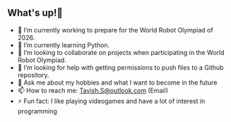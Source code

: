 ## What's up!👋
- 🔭 I’m currently working to prepare for the World Robot Olympiad of 2026.
- 🌱 I’m currently learning Python.
- 👯 I’m looking to collaborate on projects when participating in the World Robot Olympiad.
- 🤔 I’m looking for help with getting permissions to push files to a Github repository.
- 💬 Ask me about my hobbies and what I want to become in the future
- 📫 How to reach me: Tavish.S@outlook.com (Email)
- ⚡ Fun fact: I like playing videogames and have a lot of interest in programming
